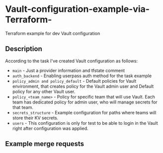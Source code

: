 # Vault-configuration-example-via-Terraform-
Terraform example for dev Vault configuration

## Description
According to the task I've created Vault configuration as follows:
* `main` - Just a provider information and tfstate comment
* `auth_backend` - Enabling userpass auth method for the task example
* `policy_admin and policy_default` - Default policies for Vault environment, that creates policy for the Vault admin user
and Default policy for any other Vault user.
* `policy_<team_name>` - Policy for specific team that will use Vault. Each team has dedicated policy for admin user, who will manage secrets for that team.
* `secrets_structure` - Example configuration for paths where teams will store their KV secrets.
* `users` - This configuration is only for test to be able to login in the Vault right after configuration was applied.

## Example merge requests
